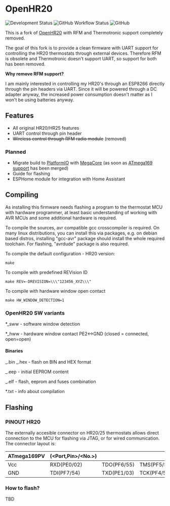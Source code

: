 # OpenHR20

![Development Status](https://img.shields.io/badge/development%20status-WIP-orange) ![GitHub Workflow Status](https://img.shields.io/github/workflow/status/shawly/openhr20/CI%20Build?logo=github) ![GitHub](https://img.shields.io/github/license/shawly/openhr20)

This is a fork of [OpenHR20](https://github.com/OpenHR20/OpenHR20) with RFM and Thermotronic support completely removed.

The goal of this fork is to provide a clean firmware with UART support for controlling the HR20 thermostats through external devices. Therefore RFM is obsolete and Thermotronic doesn't support UART, so support for both has been removed.

**Why remove RFM support?**

I am mainly interested in controlling my HR20's through an ESP8266 directly through the pin headers via UART. Since it will be powered through a DC adapter anyway, the increased power consumption doesn't matter as I won't be using batteries anyway.

## Features

- All original HR20/HR25 features
- UART control through pin header
- ~~Wireless control through RFM radio module~~ (removed)

### Planned

- Migrate build to [PlatformIO](https://platformio.org/) with [MegaCore](https://registry.platformio.org/tools/platformio/framework-arduino-avr-megacore) (as soon as [ATmega169 support](https://github.com/platformio/platform-atmelavr/pull/287) has been merged)
- Guide for flashing
- ESPHome module for integration with Home Assistant

## Compiling

As installing this firmware needs flashing a program to the thermostat MCU with hardware programmer, at least basic understanding of working with AVR MCUs and some additional hardware is required.

To compile the sources, avr compatible gcc crosscompiler is required. On many linux distributions, you can install this via packages, e.g. on debian based distros, installing "gcc-avr" package should install the whole required toolchain. For flashing, "avrdude" package is also required.

To compile the default configuration - HR20 version:

`make`

To compile with predefined REVision ID

`make REV=-DREVISION=\\\"123456_XYZ\\\"`

To compile with hardware window open contact

`make HW_WINDOW_DETECTION=1`

### OpenHR20 SW variants

\*\_sww - software window detection

\*\_hww - hardware window contact PE2<->GND (closed = connected, open=open)

#### Binaries

_.bin _.hex - flash on BIN and HEX format

\_.eep - initial EEPROM content

\_.elf - flash, eeprom and fuses combination

\*.txt - info about compilation

## Flashing

### PINOUT HR20

The externally accesible connector on HR20/25 thermostats allows direct connection to the MCU for flashing via JTAG, or for wired communication. The connector layout is:

| ATmega169PV | <Func>(<Port,Pin>/<No.>) |             |             |              |
| ----------- | ------------------------ | ----------- | ----------- | ------------ |
| Vcc         | RXD(PE0/02)              | TDO(PF6/55) | TMS(PF5/56) | /RST(PG5/20) |
| GND         | TDI(PF7/54)              | TXD(PE1/03) | TCK(PF4/57) | (PE2/04)     |

### How to flash?

TBD